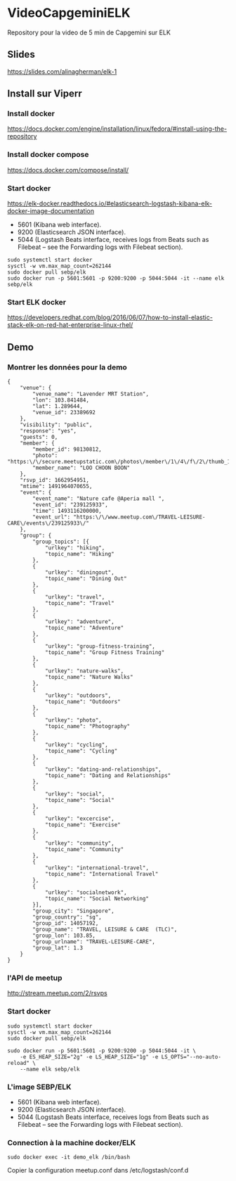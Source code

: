 # VideoCapgeminiELK
Repository pour la video de 5 min de Capgemini sur ELK


## Slides
https://slides.com/alinagherman/elk-1

## Install sur Viperr
### Install docker
https://docs.docker.com/engine/installation/linux/fedora/#install-using-the-repository


### Install docker compose
https://docs.docker.com/compose/install/

### Start docker
https://elk-docker.readthedocs.io/#elasticsearch-logstash-kibana-elk-docker-image-documentation 

 *   5601 (Kibana web interface).
 *   9200 (Elasticsearch JSON interface).
 *   5044 (Logstash Beats interface, receives logs from Beats such as Filebeat – see the Forwarding logs with Filebeat section).

```
sudo systemctl start docker
sysctl -w vm.max_map_count=262144
sudo docker pull sebp/elk
sudo docker run -p 5601:5601 -p 9200:9200 -p 5044:5044 -it --name elk sebp/elk
```
### Start ELK docker

https://developers.redhat.com/blog/2016/06/07/how-to-install-elastic-stack-elk-on-red-hat-enterprise-linux-rhel/ 

## Demo
### Montrer les données pour la demo
```
{
	"venue": {
		"venue_name": "Lavender MRT Station",
		"lon": 103.841484,
		"lat": 1.289644,
		"venue_id": 23389692
	},
	"visibility": "public",
	"response": "yes",
	"guests": 0,
	"member": {
		"member_id": 98130812,
		"photo": "https:\/\/secure.meetupstatic.com\/photos\/member\/1\/4\/f\/2\/thumb_126845362.jpeg",
		"member_name": "LOO CHOON BOON"
	},
	"rsvp_id": 1662954951,
	"mtime": 1491964070655,
	"event": {
		"event_name": "Nature cafe @Aperia mall ",
		"event_id": "239125933",
		"time": 1493116200000,
		"event_url": "https:\/\/www.meetup.com\/TRAVEL-LEISURE-CARE\/events\/239125933\/"
	},
	"group": {
		"group_topics": [{
			"urlkey": "hiking",
			"topic_name": "Hiking"
		},
		{
			"urlkey": "diningout",
			"topic_name": "Dining Out"
		},
		{
			"urlkey": "travel",
			"topic_name": "Travel"
		},
		{
			"urlkey": "adventure",
			"topic_name": "Adventure"
		},
		{
			"urlkey": "group-fitness-training",
			"topic_name": "Group Fitness Training"
		},
		{
			"urlkey": "nature-walks",
			"topic_name": "Nature Walks"
		},
		{
			"urlkey": "outdoors",
			"topic_name": "Outdoors"
		},
		{
			"urlkey": "photo",
			"topic_name": "Photography"
		},
		{
			"urlkey": "cycling",
			"topic_name": "Cycling"
		},
		{
			"urlkey": "dating-and-relationships",
			"topic_name": "Dating and Relationships"
		},
		{
			"urlkey": "social",
			"topic_name": "Social"
		},
		{
			"urlkey": "excercise",
			"topic_name": "Exercise"
		},
		{
			"urlkey": "community",
			"topic_name": "Community"
		},
		{
			"urlkey": "international-travel",
			"topic_name": "International Travel"
		},
		{
			"urlkey": "socialnetwork",
			"topic_name": "Social Networking"
		}],
		"group_city": "Singapore",
		"group_country": "sg",
		"group_id": 14057192,
		"group_name": "TRAVEL, LEISURE & CARE  (TLC)",
		"group_lon": 103.85,
		"group_urlname": "TRAVEL-LEISURE-CARE",
		"group_lat": 1.3
	}
}
```

### l'API de meetup
http://stream.meetup.com/2/rsvps

### Start docker
```
sudo systemctl start docker
sysctl -w vm.max_map_count=262144
sudo docker pull sebp/elk

sudo docker run -p 5601:5601 -p 9200:9200 -p 5044:5044 -it \
    -e ES_HEAP_SIZE="2g" -e LS_HEAP_SIZE="1g" -e LS_OPTS="--no-auto-reload" \
    --name elk sebp/elk
```

### L'image SEBP/ELK
* 5601 (Kibana web interface).
* 9200 (Elasticsearch JSON interface).
* 5044 (Logstash Beats interface, receives logs from Beats such as Filebeat – see the Forwarding logs with Filebeat section).

### Connection à la machine docker/ELK
```
sudo docker exec -it demo_elk /bin/bash
```
Copier la configuration meetup.conf dans /etc/logstash/conf.d

### 
